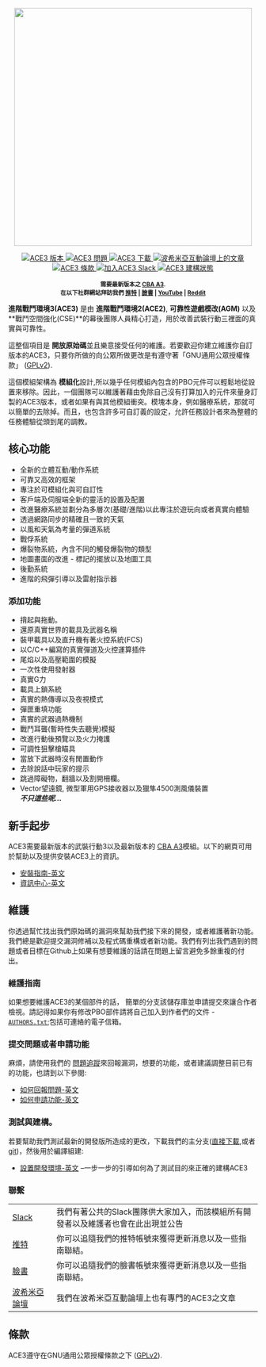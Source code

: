 <p align="center">
    <img src="https://github.com/acemod/ACE3/raw/master/extras/assets/logo/black/ACE3-Logo.jpg" width="480">
</p>

<p align="center">
    <a href="https://github.com/acemod/ACE3/releases/latest">
        <img src="https://img.shields.io/badge/Version-3.14.0-blue.svg?style=flat-square" alt="ACE3 版本">
    </a>
    <a href="https://github.com/acemod/ACE3/issues">
        <img src="https://img.shields.io/github/issues-raw/acemod/ACE3.svg?style=flat-square&label=Issues" alt="ACE3 問題">
    </a>
    <a href="https://github.com/acemod/ACE3/releases">
        <img src="https://img.shields.io/github/downloads/acemod/ACE3/total.svg?style=flat-square&label=Downloads" alt="ACE3 下載">
    </a>
    <a href="https://forums.bistudio.com/topic/181341-ace3-a-collaborative-merger-between-agm-cse-and-ace/?p=2859670">
        <img src="https://img.shields.io/badge/BIF-Thread-lightgrey.svg?style=flat-square" alt="波希米亞互動論壇上的文章">
    </a>
    <a href="https://github.com/acemod/ACE3/blob/master/LICENSE">
        <img src="https://img.shields.io/badge/License-GPLv2-red.svg?style=flat-square" alt="ACE3 條款">
    </a>
    <a href="https://slackin.ace3mod.com/">
        <img src="https://img.shields.io/badge/Slack-Join-darkviolet.svg?style=flat-square" alt="加入ACE3 Slack">
    </a>
    <a href="https://circleci.com/gh/acemod/ACE3">
        <img src="https://circleci.com/gh/acemod/ACE3.svg?style=svg" alt="ACE3 建構狀態">
    </a>
</p>

<p align="center">
    <sup><strong>需要最新版本之 <a href="https://github.com/CBATeam/CBA_A3/releases">CBA A3</a>.<br/>
    在以下社群網站拜訪我們 <a href="https://twitter.com/ACE3Mod">推特</a> | <a href="https://www.facebook.com/ACE3Mod">臉書</a> | <a href="https://www.youtube.com/c/ACE3Mod">YouTube</a> | <a href="https://www.reddit.com/r/arma/search?q=ACE&restrict_sr=on&sort=new&t=all">Reddit</a></strong></sup>
</p>

**進階戰鬥環境3(ACE3)** 是由 **進階戰鬥環境2(ACE2)**, **可靠性遊戲模改(AGM)** 以及 **戰鬥空間強化(CSE)**的幕後團隊人員精心打造，用於改善武裝行動三裡面的真實與可靠性。

這整個項目是 **開放原始碼**並且樂意接受任何的維護。若要歡迎你建立維護你自訂版本的ACE3，只要你所做的向公眾所做更改是有遵守著「GNU通用公眾授權條款」 ([GPLv2](https://github.com/acemod/ACE3/blob/master/LICENSE)).

這個模組架構為 **模組化**設計,所以幾乎任何模組內包含的PBO元件可以輕鬆地從設置來移除。因此，一個團隊可以維護著藉由免除自己沒有打算加入的元件來量身訂製的ACE3版本，或者如果有與其他模組衝突。模塊本身，例如醫療系統，那就可以簡單的去除掉。而且，也包含許多可自訂義的設定，允許任務設計者來為整體的任務體驗從頭到尾的調教。

## 核心功能

- 全新的立體互動/動作系統
- 可靠又高效的框架
- 專注於可模組化與可自訂性
- 客戶端及伺服端全新的靈活的設置及配置
- 改進醫療系統並劃分為多層次(基礎/進階)以此專注於遊玩向或者真實向體驗
- 透過網路同步的精確且一致的天氣
- 以風和天氣為考量的彈道系統
- 戰俘系統
- 爆裂物系統，內含不同的觸發爆裂物的類型
- 地圖畫面的改進 - 標記的擺放以及地圖工具
- 後勤系統
- 進階的飛彈引導以及雷射指示器

### 添加功能

- 揹起與拖動。
- 還原真實世界的載具及武器名稱
- 裝甲載具以及直升機有著火控系統(FCS)
- 以C/C++編寫的真實彈道及火控運算插件
- 尾焰以及高壓範圍的模擬
- 一次性使用發射器
- 真實G力
- 載具上鎖系統
- 真實的熱傳導以及夜視模式
- 彈匣重填功能
- 真實的武器過熱機制
- 戰鬥耳聾(暫時性失去聽覺)模擬
- 改進行動後預覽以及火力掩護
- 可調性狙擊槍瞄具
- 當放下武器時沒有閒置動作
- 去除說話中玩家的提示
- 跳過障礙物，翻牆以及割開柵欄。
- Vector望遠鏡, 微型軍用GPS接收器以及獵隼4500測風儀裝置<br>
***不只這些呢...***

## 新手起步

ACE3需要最新版本的武裝行動3以及最新版本的 <a href="https://github.com/CBATeam/CBA_A3/releases">CBA A3</a>模組。以下的網頁可用於幫助以及提供安裝ACE3上的資訊。
- [安裝指南-英文](https://ace3mod.com/wiki/user/installation-guide.html)
- [資訊中心-英文](https://ace3mod.com/wiki/user/information-center.html)

## 維護

你透過幫忙找出我們原始碼的漏洞來幫助我們接下來的開發，或者維護著新功能。我們總是歡迎提交漏洞修補以及程式碼重構或者新功能。我們有列出我們遇到的問題或者目標在Github上如果有想要維護的話請在問題上留言避免多餘重複的付出。

### 維護指南

如果想要維護ACE3的某個部件的話， 簡單的分支該儲存庫並申請提交來讓合作者檢視。請記得如果你有修改PBO部件請將自己加入到作者們的文件 - [`AUTHORS.txt`](https://github.com/acemod/ACE3/blob/master/AUTHORS.txt);包括可連絡的電子信箱。

### 提交問題或者申請功能

麻煩，請使用我們的 [問題追蹤](https://github.com/acemod/ACE3/issues)來回報漏洞，想要的功能，或者建議調整目前已有的功能，也請到以下參閱:
- [如何回報問題-英文](https://ace3mod.com/wiki/user/how-to-report-an-issue.html)
- [如何申請功能-英文](https://ace3mod.com/wiki/user/how-to-make-a-feature-request.html)

### 測試與建構。

若要幫助我們測試最新的開發版所造成的更改，下載我們的主分支([直接下載](https://github.com/acemod/ACE3/archive/master.zip),或者 [git](https://help.github.com/articles/fetching-a-remote/))，然後用於編譯組建:

- [設置開發環境-英文](https://ace3mod.com/wiki/development/setting-up-the-development-environment.html) –一步一步的引導如何為了測試目的來正確的建構ACE3

### 聯繫

<table>
  <tr>
    <td><a href="https://slackin.ace3mod.com/">Slack</a></td>
    <td>我們有著公共的Slack團隊供大家加入，而該模組所有開發者以及維護者也會在此出現並公告</td>
  </tr>

  <tr>
    <td><a href="https://twitter.com/ACE3Mod">推特</a></td>
    <td>你可以追隨我們的推特帳號來獲得更新消息以及一些指南聯結。</td>
  </tr>
  <tr>
    <td><a href="https://www.facebook.com/ACE3Mod">臉書</a></td>
    <td>你可以追隨我們的臉書帳號來獲得更新消息以及一些指南聯結。</td>
  </tr>

  <tr>
    <td><a href="https://forums.bistudio.com/topic/181341-ace3-a-collaborative-merger-between-agm-cse-and-ace/?p=2859670">波希米亞論壇</a></td>
    <td>我們在波希米亞互動論壇上也有專門的ACE3之文章</td>
  </tr>  
</table>

## 條款

ACE3遵守在GNU通用公眾授權條款之下 ([GPLv2](https://github.com/acemod/ACE3/blob/master/LICENSE)).
